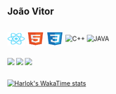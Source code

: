 ## João Vitor

<div style="display: inline_block"><br>
  <img align="center" alt="React" height="30" width="40" src="https://raw.githubusercontent.com/devicons/devicon/master/icons/react/react-original.svg">
  <img align="center" alt="HTML" height="30" width="40" src="https://raw.githubusercontent.com/devicons/devicon/master/icons/html5/html5-original.svg">
  <img align="center" alt="CSS" height="30" width="40" src="https://raw.githubusercontent.com/devicons/devicon/master/icons/css3/css3-original.svg">
  <img align="center" alt="C++" height="40" width="60" src="https://download.logo.wine/logo/C%2B%2B/C%2B%2B-Logo.wine.png">
  <img align="center" alt="JAVA" height="30" width="20" src="https://upload.wikimedia.org/wikipedia/en/thumb/3/30/Java_programming_language_logo.svg/1200px-Java_programming_language_logo.svg.png">
</div>

##

<div> 
  <a href="https://www.instagram.com/jhonvit13/" target="_blank"><img src="https://img.shields.io/badge/-Instagram-%23E4405F?style=for-the-badge&logo=instagram&logoColor=white" target="_blank"></a>
  <a href = "mailto:silvajoaovitor78@gmail.com"><img src="https://img.shields.io/badge/-Gmail-%23333?style=for-the-badge&logo=gmail&logoColor=white" target="_blank"></a>
  <a href="https://www.linkedin.com/in/jo%C3%A3o-vitor-silva-peixoto-4a497423a/" target="_blank"><img src="https://img.shields.io/badge/-LinkedIn-%230077B5?style=for-the-badge&logo=linkedin&logoColor=white" target="_blank"></a> 
  
</div>

##

[![Harlok's WakaTime stats](https://github-readme-stats.vercel.app/api/wakatime?username=asteristicco)](https://github.com/anuraghazra/github-readme-stats)
